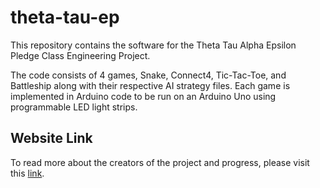 # theta-tau-ep

This repository contains the software for the Theta Tau Alpha Epsilon Pledge Class Engineering Project. 

The code consists of 4 games, Snake, Connect4, Tic-Tac-Toe, and Battleship along with their respective AI strategy files. Each game is implemented in Arduino code to be run on an Arduino Uno using programmable LED light strips.

## Website Link
To read more about the creators of the project and progress, please visit this [link](https://alpha-epsilon-ep-website.glitch.me/).
